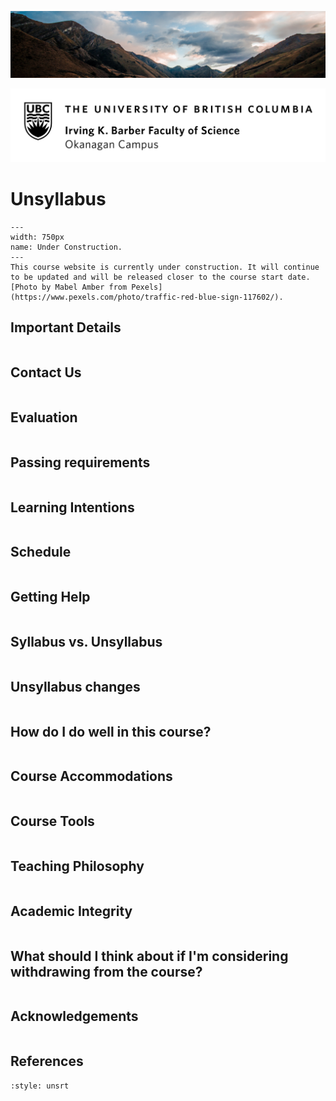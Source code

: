 <div class="page_break"> </div>

![](../images/header.jpg)

![](../images/UBCO_CMPS_header.jpg)

# Unsyllabus


```{figure} ../images/construction.jpeg
---
width: 750px
name: Under Construction.
---
This course website is currently under construction. It will continue to be updated and will be released closer to the course start date. [Photo by Mabel Amber from Pexels](https://www.pexels.com/photo/traffic-red-blue-sign-117602/). 
```


## Important Details

```{include} unsyllabus_bits/important_details.md
```
<div class="page_break"> </div>

## Contact Us

```{include} syllabus_bits/teaching_team.md
```

## Evaluation

```{include} syllabus_bits/grading_practices_detailed.md
```

## Passing requirements

```{include} syllabus_bits/passing_requirement.md
```

## Learning Intentions

```{include} syllabus_bits/course_LOs.md
```

<div class="page_break"> </div>

## Schedule

```{include} syllabus_bits/schedule.md
```

<div class="page_break"> </div>

## Getting Help

```{include} unsyllabus_bits/getting_help.md
```

## Syllabus vs. Unsyllabus

```{include} syllabus_bits/why_syllabus_unsyllabus.md
```

<div class="page_break"> </div>

## Unsyllabus changes

```{include} unsyllabus_bits/changes.md
```

## How do I do well in this course?

```{include} unsyllabus_bits/doing_well_physics.md
```

## Course Accommodations

```{include} unsyllabus_bits/accommodations.md
```

<div class="page_break"> </div>

## Course Tools

```{include} unsyllabus_bits/course_tools.md
```

<div class="page_break"> </div>

## Teaching Philosophy

```{include} unsyllabus_bits/teaching_philosophy.md
```

## Academic Integrity

```{include} unsyllabus_bits/academic_integrity.md
```

<div class="page_break"> </div>

## What should I think about if I'm considering withdrawing from the course?

```{include} unsyllabus_bits/withdrawing.md
```

## Acknowledgements

```{include} unsyllabus_bits/acknowledgements.md
```

## References

```{bibliography}
:style: unsrt
```